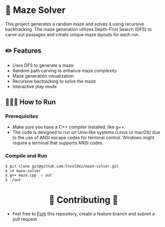 # 📝 Maze Solver

This project generates a random maze and solves it using recursive backtracking. The maze generation utilizes Depth-First Search (DFS) to carve out passages and create unique maze layouts for each run.

## ✏️ Features

- Uses DFS to generate a maze
- Random path carving to enhance maze complexity
- Maze generation visualization
- Recursive bactracking to solve the maze
- Interactive play mode

## 🧑🏽‍💻 How to Run

### Prerequisites

- Make sure you have a C++ compiler installed, like g++.
- The code is designed to run on Unix-like systems (Linux or macOS) due to the use of ANSI escape codes for terminal control. Windows might require a terminal that supports ANSI codes.

### Compile and Run

```bash
$ git clone git@github.com:lnvaldez/maze-solver.git
$ cd maze-solver
$ g++ maze.cpp -o out
$ ./out
```

<h1 id="contributing" align="center">🤝 Contributing 🤝</h1>

- Feel free to [Fork](https://github.com/lnvaldez/maze-solver/fork) this repository, create a feature branch and submit a pull request

